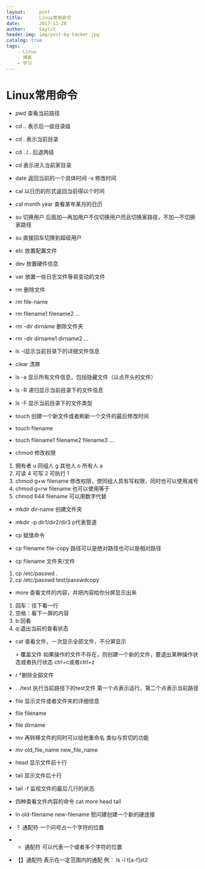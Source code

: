 ```yaml
---
layout:     post
title:      Linux常用命令
date:       2017-11-20
author:     Saylst
header-img: img/post-bg-hacker.jpg
catalog: true
tags:
    - Linux
    - 博客
    - 学习
---
```


# Linux常用命令

- pwd  查看当前路径

- cd ..    表示后一级目录级

- cd .   表示当前目录

- cd ../..   后退两级

- cd  表示进入当前家目录

- date 返回当前的一个具体时间    -s  修改时间

- cal  以日历的形式返回当前得以个时间

- cal month year  查看某年某月的日历

- su 切换用户    后面加—再加用户不仅切换用户而且切换家路径，不加—不切换家路径   

- su  直接回车切换到超级用户

- etc 放置配置文件

- dev 放置硬件信息

- var 放置一些日志文件等易变动的文件

- rm  删除文件

- rm file-name

- rm filename1 filename2 ...

- rm -dir dirname  删除文件夹

- rm -dir dirname1 dirname2 ...

- ls -l显示当前目录下的详细文件信息

- clear   清屏

- ls -a 显示所有文件信息，包括隐藏文件（以点开头的文件）

- ls -R 递归显示当前目录下的文件信息

- ls -F  显示当前目录下的文件类型

- touch  创建一个新文件或者刷新一个文件的最后修改时间

- touch filename

- touch filename1 filename2 filename3 ...

- chmod  修改权限
1. 拥有者 u  同组人 g   其他人 o   所有人 a
3. 可读 4  可写 2  可执行 1
5. chmod g+w filename  修改权限，使同组人具有写权限，同时也可以使用减号
7. chmod g=rw filename   也可以使用等于
9. chmod 644 filename   可以用数字代替

- mkdir  dir-name   创建文件夹

- mkdir -p  dir1/dir2/dir3  p代表管道

- cp 赋值命令

- cp filename file-copy    路径可以是绝对路径也可以是相对路径

- cp filename 文件夹/文件
1. cp /etc/passwd .
3. cp /etc/passwd test/passwdcopy

- more 查看文件的内容，并把内容给你分屏显示出来
1. 回车：往下看一行
2. 空格：看下一屏的内容
4. b:回看
5. q:退出当前的查看状态

- cat 查看文件，一次显示全部文件，不分屏显示

  *>*  覆盖文件   如果操作的文件不存在，则创建一个新的文件，要退出某种操作状态或者执行状态 ctrl+c或者ctrl+z

- r *删除全部文件

- . ./test  执行当前路径下的test文件   第一个点表示运行，第二个点表示当前路径

- file 显示文件或者文件夹的详细信息

- file filename

- file dirname

- mv 再转移文件的同时可以给他重命名  类似与剪切的功能

- mv old_file_name new_file_name

- head   显示文件前十行 

- tail   显示文件后十行

- tail -f 监视文件的最后几行的状态

- 四种查看文件内容的命令  cat more head tail

- ln old-filename  new-filename 慰问建创建一个新的硬连接

- ？ 通配符 一个问号占一个字符的位置

- *  通配符 可以代表一个或者多个字符的位置

- 【】通配符  表示在一定范围内的通配    例： ls -l t[a-f]st2
